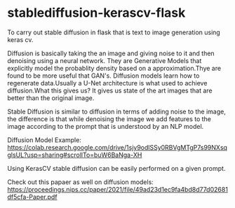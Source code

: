 # stablediffusion-kerascv-flask

To carry out stable diffusion in flask that is text to image generation using keras cv.

Diffusion is basically taking the an image and giving noise to it and then denoising using a neural network. They are Generative Models that explicitly model the probablity density based on a approximation.Thye are found to be more useful that GAN's. Diffusion models learn how to regenerate data.Usually a U-Net architecture is what used to achieve diffusion.What this gives us? It gives us state of the art images that are better than the original image.

Stable Diffusion is similar to diffusion in terms of adding noise to the image, the difference is that while denoising the image we add features to the image according to the prompt that is understood by an NLP model.

Diffusion Model Example:
https://colab.research.google.com/drive/1sjy9odlSSy0RBVgMTgP7s99NXsqglsUL?usp=sharing#scrollTo=buW6BaNga-XH

Using KerasCV stable diffusion can be easily performed on a given prompt. 

Check out this papaer as well on diffusion models:
https://proceedings.nips.cc/paper/2021/file/49ad23d1ec9fa4bd8d77d02681df5cfa-Paper.pdf
